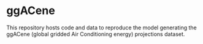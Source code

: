# ggACene
This repository hosts code and data to reproduce the model generating the ggACene (global gridded Air Conditioning energy) projections dataset.
